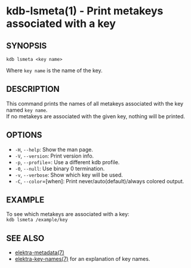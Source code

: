 kdb-lsmeta(1) - Print metakeys associated with a key
=====================================================

## SYNOPSIS

`kdb lsmeta <key name>`

Where `key name` is the name of the key.

## DESCRIPTION

This command prints the names of all metakeys associated with the key named `key name`.  
If no metakeys are associated with the given key, nothing will be printed.  

## OPTIONS

- `-H`, `--help`:
  Show the man page.
- `-V`, `--version`:
  Print version info.
- `-p`, `--profile`=<profile>:
  Use a different kdb profile.
- `-0`, `--null`:
  Use binary 0 termination.
- `-v`, `--verbose`:
  Show which key will be used.
- `-C`, `--color`=[when]:
  Print never/auto(default)/always colored output.


## EXAMPLE

To see which metakeys are associated with a key:  
`kdb lsmeta /example/key`

## SEE ALSO

- [elektra-metadata(7)](elektra-metadata.md)
- [elektra-key-names(7)](elektra-key-names.md) for an explanation of key names.